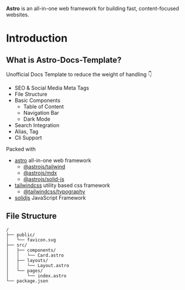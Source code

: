 **Astro** is an all-in-one web framework for building fast, content-focused websites.

# Introduction

## What is **Astro-Docs-Template**?

Unofficial Docs Template to reduce the weight of handling 👇

-   SEO & Social Media Meta Tags
-   File Structure
-   Basic Components
    -   Table of Content
    -   Navigation Bar
    -   Dark Mode
-   Search Integration
-   Alias, Tag
-   Cli Support

Packed with

-   [astro](https://astro.build) all-in-one web framework
    -   [@astrojs/tailwind]()
    -   [@astrojs/mdx](https://docs.astro.build/en/guides/integrations-guide/mdx/)
    -   [@astrojs/solid-js](https://docs.astro.build/en/guides/integrations-guide/solid-js)
-   [tailwindcss](https://tailwindcss.com/) utility based css framework
    -   [@tailwindcss/typography](https://tailwindcss.com/docs/typography-plugin)
-   [solidjs](https://www.solidjs.com/) JavaScript Framework

## File Structure


```
/
├── public/
│   └── favicon.svg
├── src/
│   ├── components/
│   │   └── Card.astro
│   ├── layouts/
│   │   └── Layout.astro
│   └── pages/
│       └── index.astro
└── package.json
```


